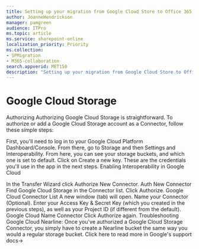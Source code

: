 ```yaml
---
title: Setting up your migration from Google Cloud Store to Office 365
author: JoanneHendrickson
manager: pamgreen
audience: ITPro
ms.topic: article
ms.service: sharepoint-online
localization_priority: Priority
ms.collection: 
- SPMigration
- M365-collaboration
search.appverid: MET150
description: "Setting up your migration from Google Cloud Store to Office 365"
---
```

#  Google Cloud Storage

Authorizing
Authorizing Google Cloud Storage is straightforward. To authorize or add a Google Cloud Storage account as a Connector, follow these simple steps:

First, you'll need to log in to your Google Cloud Platform Dashboard/Console.
From there, go to Storage and then Settings and Interoperability. From here, you can see your storage buckets, and which one is set to default.
Click on Create a new key. These are the credentials you'll use in the app in the next steps.
Enabling Interoperability in Google Cloud

In the Transfer Wizard click Authorize New Connector.
Auth New Connector
Find Google Cloud Storage in the Connector list.
Click Authorize.
Google Cloud Connector List
A new window (tab) will open. Name your Connector (Optional).
Enter your Access Key & Secret Key (which you created in the previous steps), as well as your Project ID (if different from the default).
Google Cloud Name Connector
Click Authorize again.
Troubleshooting
Google Cloud Nearline: Once you've authorized a Google Cloud Storage Connector, you simply have to create a Nearline bucket the same way you would a regular storage bucket. Click here to read more in Google's support docs→


